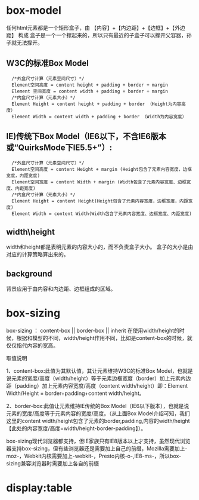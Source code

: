 # box-model
任何html元素都是一个矩形盒子，由 【内容】+【内边距】+【边框】+【外边距】 构成
盒子是一个一个撑起来的，所以只有最近的子盒子可以撑开父容器，孙子就无法撑开。

## W3C的标准Box Model
```
  /*外盒尺寸计算（元素空间尺寸）*/
  Element空间高度 = content height + padding + border + margin
  Element 空间宽度 = content width + padding + border + margin
  /*内盒尺寸计算（元素大小）*/
  Element Height = content height + padding + border （Height为内容高度）
  Element Width = content width + padding + border （Width为内容宽度）
```

## IE)传统下Box Model（IE6以下，不含IE6版本或“QuirksMode下IE5.5+”）:
```
  /*外盒尺寸计算（元素空间尺寸）*/
  Element空间高度 = content Height + margin (Height包含了元素内容宽度，边框宽度，内距宽度)
  Element空间宽度 = content Width + margin (Width包含了元素内容宽度、边框宽度、内距宽度)
  /*内盒尺寸计算（元素大小）*/
  Element Height = content Height(Height包含了元素内容宽度，边框宽度，内距宽度)
  Element Width = content Width(Width包含了元素内容宽度、边框宽度、内距宽度)
```
## width\height
width和height都是表明元素的内容大小的，而不负责盒子大小。
盒子的大小是由对应的计算策略算出来的。

## background
背景应用于由内容和内边距、边框组成的区域。

# box-sizing
box-sizing ： content-box || border-box || inherit
在使用width/height的时候，根据和模型的不同，width/height作用不同，比如是content-box的时候，就仅仅指代内容的宽高。

取值说明

1、content-box:此值为其默认值，其让元素维持W3C的标准Box Model，也就是说元素的宽度/高度（width/height）等于元素边框宽度（border）加上元素内边距（padding）加上元素内容宽度/高度（content width/height）即：Element Width/Height = border+padding+content width/height。

2、border-box:此值让元素维持IE传统的Box Model（IE6以下版本），也就是说元素的宽度/高度等于元素内容的宽度/高度。（从上面Box Model介绍可知，我们这里的content width/height包含了元素的border,padding,内容的width/height【此处的内容宽度/高度=width/height-border-padding】）。

box-sizing现代浏览器都支持，但IE家族只有IE8版本以上才支持，虽然现代浏览器支持box-sizing，但有些浏览器还是需要加上自己的前缀，Mozilla需要加上-moz-，Webkit内核需要加上-webkit-，Presto内核-o-,IE8-ms-，所以box-sizing兼容浏览器时需要加上各自的前缀



# display:table